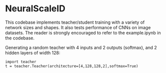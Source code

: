 # NeuralScaleID
This codebase implements teacher/student training with a variety of network sizes and shapes.  It also tests performance of CNNs on image datasets. The reader is strongly encouraged to refer to the example.ipynb in the codebase.

Generating a random teacher with 4 inputs and 2 outputs (softmax), and 2 hidden layers of width 128:
```\python
import teacher
t = teacher.Teacher(architecture=[4,128,128,2],softmax=True)
```
